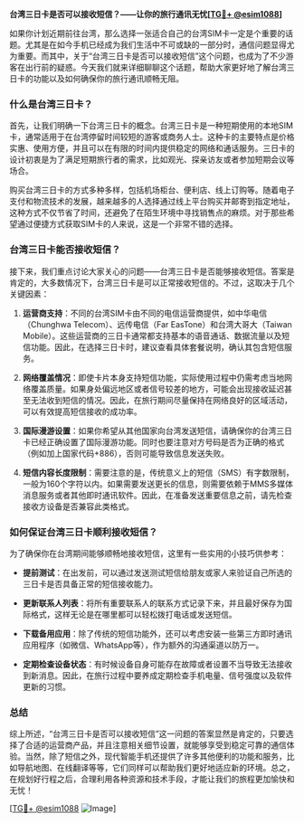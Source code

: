 **台湾三日卡是否可以接收短信？——让你的旅行通讯无忧[[TG💪+ @esim1088](https://t.me/s/esim1088)]**

如果你计划近期前往台湾，那么选择一张适合自己的台湾SIM卡一定是个重要的话题。尤其是在如今手机已经成为我们生活中不可或缺的一部分时，通信问题显得尤为重要。而其中，关于“台湾三日卡是否可以接收短信”这个问题，也成为了不少游客在出行前的疑惑。今天我们就来详细聊聊这个话题，帮助大家更好地了解台湾三日卡的功能以及如何确保你的旅行通讯顺畅无阻。

### 什么是台湾三日卡？

首先，让我们明确一下台湾三日卡的概念。台湾三日卡是一种短期使用的本地SIM卡，通常适用于在台湾停留时间较短的游客或商务人士。这种卡的主要特点是价格实惠、使用方便，并且可以在有限的时间内提供稳定的网络和通话服务。三日卡的设计初衷是为了满足短期旅行者的需求，比如观光、探亲访友或者参加短期会议等场合。

购买台湾三日卡的方式多种多样，包括机场柜台、便利店、线上订购等。随着电子支付和物流技术的发展，越来越多的人选择通过线上平台购买并邮寄到指定地址，这种方式不仅节省了时间，还避免了在陌生环境中寻找销售点的麻烦。对于那些希望通过便捷方式获取SIM卡的人来说，这是一个非常不错的选择。

### 台湾三日卡能否接收短信？

接下来，我们重点讨论大家关心的问题——台湾三日卡是否能够接收短信。答案是肯定的，大多数情况下，台湾三日卡是可以正常接收短信的。不过，这取决于几个关键因素：

1. **运营商支持**：不同的台湾SIM卡由不同的电信运营商提供，如中华电信（Chunghwa Telecom）、远传电信（Far EasTone）和台湾大哥大（Taiwan Mobile）。这些运营商的三日卡通常都支持基本的语音通话、数据流量以及短信功能。因此，在选择三日卡时，建议查看具体套餐说明，确认其包含短信服务。

2. **网络覆盖情况**：即使卡片本身支持短信功能，实际使用过程中仍需考虑当地网络覆盖质量。如果身处偏远地区或者信号较差的地方，可能会出现接收延迟甚至无法收到短信的情况。因此，在旅行期间尽量保持在网络良好的区域活动，可以有效提高短信接收的成功率。

3. **国际漫游设置**：如果你希望从其他国家向台湾发送短信，请确保你的台湾三日卡已经正确设置了国际漫游功能。同时也要注意对方号码是否为正确的格式（例如加上国家代码+886），否则可能导致信息发送失败。

4. **短信内容长度限制**：需要注意的是，传统意义上的短信（SMS）有字数限制，一般为160个字符以内。如果需要发送更长的信息，则需要依赖于MMS多媒体消息服务或者其他即时通讯软件。因此，在准备发送重要信息之前，请先检查接收方设备是否兼容此类格式。

### 如何保证台湾三日卡顺利接收短信？

为了确保你在台湾期间能够顺畅地接收短信，这里有一些实用的小技巧供参考：

- **提前测试**：在出发前，可以通过发送测试短信给朋友或家人来验证自己所选的三日卡是否具备正常的短信接收能力。
  
- **更新联系人列表**：将所有重要联系人的联系方式记录下来，并且最好保存为国际格式，这样无论是在哪里都可以轻松拨打电话或发送短信。
  
- **下载备用应用**：除了传统的短信功能外，还可以考虑安装一些第三方即时通讯应用程序（如微信、WhatsApp等），作为额外的沟通渠道以防万一。
  
- **定期检查设备状态**：有时候设备自身可能存在故障或者设置不当导致无法接收到新消息。因此，在旅行过程中要养成定期检查手机电量、信号强度以及软件更新的习惯。

### 总结

综上所述，“台湾三日卡是否可以接收短信”这一问题的答案显然是肯定的，只要选择了合适的运营商产品，并且注意相关细节设置，就能够享受到稳定可靠的通信体验。当然，除了短信之外，现代智能手机还提供了许多其他便利的功能和服务，比如导航地图、在线翻译等等，它们同样可以帮助我们更好地适应新的环境。总之，在规划好行程之后，合理利用各种资源和技术手段，才能让我们的旅程更加愉快和无忧！

[[TG💪+ @esim1088](https://t.me/s/esim1088) ![Image](https://i.postimg.cc/4NQfJmqS/Snipaste-2025-05-13-00-14-12.png)]